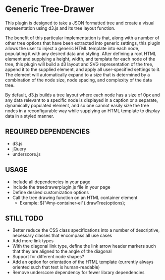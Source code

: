 Generic Tree-Drawer
===================
This plugin is designed to take a JSON formatted tree and create a visual representation using d3.js and its tree layout function. 

The benefit of this particular implementation is that, along with a number of other tree options that have been extracted into generic settings, this plugin allows the user to inject a generic HTML template into each node, populating it with any desired data and styling. After defining a root HTML element and supplying a height, width, and template for each node of the tree, this plugin will build a d3 layout and SVG representation of the tree, append it to the supplied element, and apply all user-specified settings to it. The element will automatically expand to a size that is determined by a combination of the node size, node spacing, and complexity of the data tree. 

By default, d3.js builds a tree layout where each node has a size of 0px and any data relevant to a specific node is displayed in a caption or a separate, dynamically populated element, and so one cannot easily size the tree nodes in a reconfigurable way while supplying an HTML template to display data in a styled manner.

REQUIRED DEPENDENCIES
---------------------
* d3.js
* jQuery
* underscore.js

USAGE
-----
* Include all dependencies in your page
* Include the treedrawerplugin.js file in your page
* Define desired customization options
* Call the tree drawing function on an HTML container element
  * Example: $("#my-container-el").drawTree(options);

STILL TODO
------------
* Better reduce the CSS class specifications into a number of descriptive, necessary classes that encompass all use cases
* Add more link types
* With the diagonal link type, define the link arrow header markers such that they are aligned to the angle of the diagonal
* Support for different node shapes?
* Add an option for orientation of the HTML template (currently always oriented such that text is human-readable)
* Remove underscore dependency for fewer library dependencies
